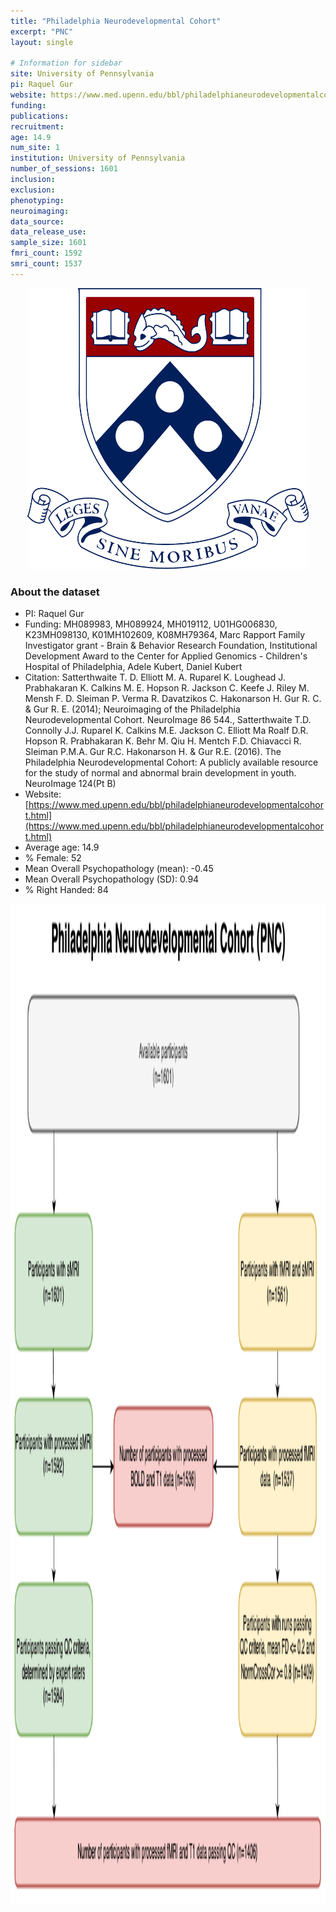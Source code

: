 ```yaml
---
title: "Philadelphia Neurodevelopmental Cohort"
excerpt: "PNC"
layout: single

# Information for sidebar
site: University of Pennsylvania
pi: Raquel Gur
website: https://www.med.upenn.edu/bbl/philadelphianeurodevelopmentalcohort.html
funding:
publications:
recruitment:
age: 14.9
num_site: 1
institution: University of Pennsylvania
number_of_sessions: 1601
inclusion:
exclusion:
phenotyping:
neuroimaging:
data_source:
data_release_use:
sample_size: 1601
fmri_count: 1592
smri_count: 1537
---
```

<div style="text-align: center;">
     <img src="/assets/images/logos/university_of_pennsylvania.png" width="450" height="450" />
</div>

### About the dataset

- PI: Raquel Gur
- Funding: MH089983, MH089924, MH019112, U01HG006830, K23MH098130, K01MH102609, K08MH79364, Marc Rapport Family Investigator grant - Brain & Behavior Research Foundation, Institutional Development Award to the Center for Applied Genomics - Children's Hospital of Philadelphia, Adele Kubert, Daniel Kubert
- Citation: Satterthwaite T. D. Elliott M. A. Ruparel K. Loughead J. Prabhakaran K. Calkins M. E. Hopson R. Jackson C. Keefe J. Riley M. Mensh F. D. Sleiman P. Verma R. Davatzikos C. Hakonarson H. Gur R. C. & Gur R. E. (2014); Neuroimaging of the Philadelphia Neurodevelopmental Cohort. NeuroImage 86 544., Satterthwaite T.D. Connolly J.J. Ruparel K. Calkins M.E. Jackson C. Elliott Ma Roalf D.R. Hopson R. Prabhakaran K. Behr M. Qiu H. Mentch F.D. Chiavacci R. Sleiman P.M.A. Gur R.C. Hakonarson H. & Gur R.E. (2016). The Philadelphia Neurodevelopmental Cohort: A publicly available resource for the study of normal and abnormal brain development in youth. NeuroImage 124(Pt B)
- Website: [https://www.med.upenn.edu/bbl/philadelphianeurodevelopmentalcohort.html](https://www.med.upenn.edu/bbl/philadelphianeurodevelopmentalcohort.html)
- Average age: 14.9
- % Female: 52
- Mean Overall Psychopathology (mean): -0.45
- Mean Overall Psychopathology (SD): 0.94
- % Right Handed: 84

<div style="text-align: left;">
     <img src="/assets/images/datasets/PNC_Flowchart.png" width="1600" height="1600" />
</div>

